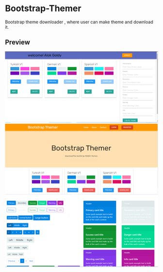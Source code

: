 # Bootstrap-Themer
Bootstrap theme downloader , where user can make theme and download it.

## Preview


<div style="text-align: center">
<img src="pic/bt1.PNG" width="auto" />
<img src="pic/bt2.PNG" width="auto"/>
<img src="pic/bt3.PNG" width="auto"/>
</div>
